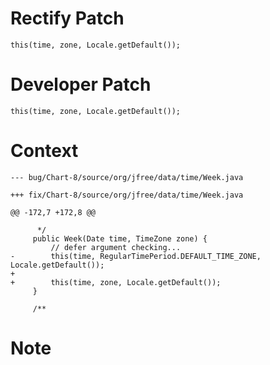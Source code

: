 # Rectify Patch

```
this(time, zone, Locale.getDefault());
```

# Developer Patch

```
this(time, zone, Locale.getDefault());
```

# Context

```
--- bug/Chart-8/source/org/jfree/data/time/Week.java

+++ fix/Chart-8/source/org/jfree/data/time/Week.java

@@ -172,7 +172,8 @@

      */
     public Week(Date time, TimeZone zone) {
         // defer argument checking...
-        this(time, RegularTimePeriod.DEFAULT_TIME_ZONE, Locale.getDefault());
+
+        this(time, zone, Locale.getDefault());
     }
 
     /**
```

# Note

